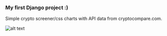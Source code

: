 ### My first Django project :)  
Simple crypto screener/css charts with API data from cryptocompare.com.  

![alt text](https://github.com/illuzka/screener_01/blob/master/screener.png)
